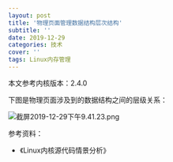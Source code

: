 ```yaml
---
layout: post
title: '物理页面管理数据结构层次结构'
subtitle: ''
date: 2019-12-29
categories: 技术
cover: ''
tags: Linux内存管理
---
```


本文参考内核版本：2.4.0

下图是物理页面涉及到的数据结构之间的层级关系：

![截屏2019-12-29下午9.41.23.png](http://ww1.sinaimg.cn/large/c9caade4gy1gadxg8gnhoj222613qn72.jpg)

参考资料：
- 《Linux内核源代码情景分析》

